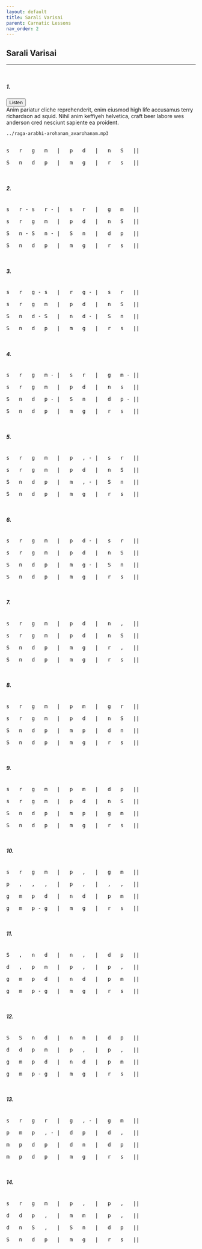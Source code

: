 ```yaml
---
layout: default
title: Sarali Varisai
parent: Carnatic Lessons
nav_order: 2
---
```


## Sarali Varisai

---
<pre>

</pre>

##### **1.** 
<button class="btn btn-primary" type="button" data-toggle="collapse" data-target="#collapseExample" aria-expanded="false" aria-controls="collapseExample">
    Listen
</button>
<div class="collapse" id="collapseExample">
  <div class="card card-body">
    Anim pariatur cliche reprehenderit, enim eiusmod high life accusamus terry richardson ad squid. Nihil anim keffiyeh helvetica, craft beer labore wes anderson cred nesciunt sapiente ea proident.

    ../raga-arabhi-arohanam_avarohanam.mp3
  </div>
</div>

<pre>

s   r   g   m   |   p   d   |   n   S   ||

S   n   d   p   |   m   g   |   r   s   ||


</pre>

##### **2.**

<pre>

s   r - s   r - |   s   r   |   g   m   ||

s   r   g   m   |   p   d   |   n   S   ||

S   n - S   n - |   S   n   |   d   p   ||

S   n   d   p   |   m   g   |   r   s   ||


</pre>

##### **3.**

<pre>

s   r   g - s   |   r   g - |   s   r   ||

s   r   g   m   |   p   d   |   n   S   ||

S   n   d - S   |   n   d - |   S   n   ||

S   n   d   p   |   m   g   |   r   s   ||


</pre>

##### **4.**

<pre>

s   r   g   m - |   s   r   |   g   m - ||

s   r   g   m   |   p   d   |   n   s   ||

S   n   d   p - |   S   n   |   d   p - ||

S   n   d   p   |   m   g   |   r   s   ||


</pre>

##### **5.**

<pre>

s   r   g   m   |   p   , - |   s   r   ||

s   r   g   m   |   p   d   |   n   S   ||

S   n   d   p   |   m   , - |   S   n   ||

S   n   d   p   |   m   g   |   r   s   ||


</pre>

##### **6.**

<pre>

s   r   g   m   |   p   d - |   s   r   ||

s   r   g   m   |   p   d   |   n   S   ||

S   n   d   p   |   m   g - |   S   n   ||

S   n   d   p   |   m   g   |   r   s   ||


</pre>

##### **7.**

<pre>

s   r   g   m   |   p   d   |   n   ,   ||

s   r   g   m   |   p   d   |   n   S   ||

S   n   d   p   |   m   g   |   r   ,   ||

S   n   d   p   |   m   g   |   r   s   ||


</pre>

##### **8.**

<pre>

s   r   g   m   |   p   m   |   g   r   ||

s   r   g   m   |   p   d   |   n   S   ||

S   n   d   p   |   m   p   |   d   n   ||

S   n   d   p   |   m   g   |   r   s   ||


</pre>

##### **9.**

<pre>

s   r   g   m   |   p   m   |   d   p   ||

s   r   g   m   |   p   d   |   n   S   ||

S   n   d   p   |   m   p   |   g   m   ||

S   n   d   p   |   m   g   |   r   s   ||


</pre>

##### **10.**

<pre>

s   r   g   m   |   p   ,   |   g   m   ||

p   ,   ,   ,   |   p   ,   |   ,   ,   ||

g   m   p   d   |   n   d   |   p   m   ||

g   m   p - g   |   m   g   |   r   s   ||


</pre>

##### **11.**

<pre>

S   ,   n   d   |   n   ,   |   d   p   ||

d   ,   p   m   |   p   ,   |   p   ,   ||

g   m   p   d   |   n   d   |   p   m   ||

g   m   p - g   |   m   g   |   r   s   ||


</pre>

##### **12.**

<pre>

S   S   n   d   |   n   n   |   d   p   ||

d   d   p   m   |   p   ,   |   p   ,   ||

g   m   p   d   |   n   d   |   p   m   ||

g   m   p - g   |   m   g   |   r   s   ||


</pre>

##### **13.**

<pre>

s   r   g   r   |   g   , - |   g   m   ||

p   m   p   , - |   d   p   |   d   ,   ||

m   p   d   p   |   d   n   |   d   p   ||

m   p   d   p   |   m   g   |   r   s   ||


</pre>

##### **14.**

<pre>

s   r   g   m   |   p   ,   |   p   ,   ||

d   d   p   ,   |   m   m   |   p   ,   ||

d   n   S   ,   |   S   n   |   d   p   ||

S   n   d   p   |   m   g   |   r   s   ||


</pre>